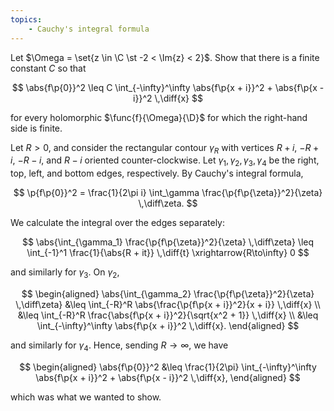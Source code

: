```yaml
---
topics:
    - Cauchy's integral formula
---
```


<problem>

Let $\Omega = \set{z \in \C \st -2 < \Im{z} < 2}$. Show that there is a finite constant $C$ so that

$$
\abs{f\p{0}}^2
    \leq C \int_{-\infty}^\infty \abs{f\p{x + i}}^2 + \abs{f\p{x - i}}^2 \,\diff{x}
$$

for every holomorphic $\func{f}{\Omega}{\D}$ for which the right-hand side is finite.

</problem>

<solution>

Let $R > 0$, and consider the rectangular contour $\gamma_R$ with vertices $R + i$, $-R + i$, $-R - i$, and $R - i$ oriented counter-clockwise. Let $\gamma_1, \gamma_2, \gamma_3, \gamma_4$ be the right, top, left, and bottom edges, respectively. By Cauchy's integral formula,

$$
\p{f\p{0}}^2
    = \frac{1}{2\pi i} \int_\gamma \frac{\p{f\p{\zeta}}^2}{\zeta} \,\diff\zeta.
$$

We calculate the integral over the edges separately:

$$
\abs{\int_{\gamma_1} \frac{\p{f\p{\zeta}}^2}{\zeta} \,\diff\zeta}
    \leq \int_{-1}^1 \frac{1}{\abs{R + it}} \,\diff{t}
    \xrightarrow{R\to\infty} 0
$$

and similarly for $\gamma_3$. On $\gamma_2$,

$$
\begin{aligned}
    \abs{\int_{\gamma_2} \frac{\p{f\p{\zeta}}^2}{\zeta} \,\diff\zeta}
        &\leq \int_{-R}^R \abs{\frac{\p{f\p{x + i}}^2}{x + i}} \,\diff{x} \\
        &\leq \int_{-R}^R \frac{\abs{f\p{x + i}}^2}{\sqrt{x^2 + 1}} \,\diff{x} \\
        &\leq \int_{-\infty}^\infty \abs{f\p{x + i}}^2 \,\diff{x}.
\end{aligned}
$$

and similarly for $\gamma_4$. Hence, sending $R \to \infty$, we have

$$
\begin{aligned}
    \abs{f\p{0}}^2
        &\leq \frac{1}{2\pi} \int_{-\infty}^\infty \abs{f\p{x + i}}^2 + \abs{f\p{x - i}}^2 \,\diff{x},
\end{aligned}
$$

which was what we wanted to show.

</solution>
